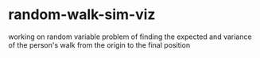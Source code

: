 # random-walk-sim-viz
working on random variable problem of finding the expected and variance of the person's walk from the origin to the final position
